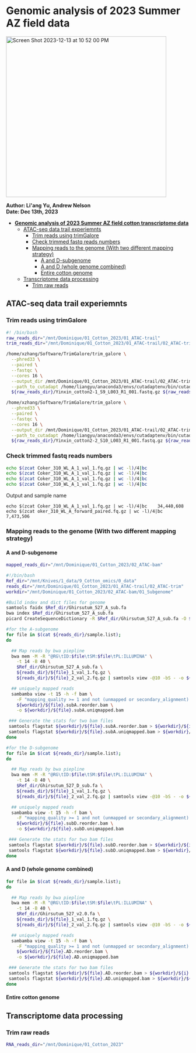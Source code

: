 # **Genomic analysis of 2023 Summer AZ field data**
<img width="439" alt="Screen Shot 2023-12-13 at 10 52 00 PM" src="https://github.com/Leon-Yu0320/Cotton-drought-response-2023-AZ-Field-studies/assets/69836931/29bd21e2-5651-46ee-8262-046382ff1c6a">


**Author: Li'ang Yu, Andrew Nelson** \
**Date: Dec 13th, 2023**

- [**Genomic analysis of 2023 Summer AZ field cotton transcriptome data**](#genomic-analysis-of-2023-summer-az-field-cotton-transcriptome-data)
  - [ATAC-seq data trail experiemnts](#atac-seq-data-trail-experiemnts)
    - [Trim reads using trimGalore](#trim-reads-using-trimgalore)
    - [Check trimmed fastq reads numbers](#check-trimmed-fastq-reads-numbers)
    - [Mapping reads to the genome (With two different mapping strategy)](#mapping-reads-to-the-genome-with-two-different-mapping-strategy)
      - [A and D-subgenome](#a-and-d-subgenome)
      - [A and D (whole genome combined)](#a-and-d-whole-genome-combined)
      - [Entire cotton genome](#entire-cotton-genome)
  - [Transcriptome data processing](#transcriptome-data-processing)
    - [Trim raw reads](#trim-raw-reads)


## ATAC-seq data trail experiemnts
### Trim reads using trimGalore
```bash
#! /bin/bash
raw_reads_dir="/mnt/Dominique/01_Cotton_2023/01_ATAC-trail"
trim_reads_dir="/mnt/Dominique/01_Cotton_2023/01_ATAC-trail/02_ATAC-trim"

/home/xzhang/Software/TrimGalore/trim_galore \
  --phred33 \
  --paired \
  --fastqc \
  --cores 16 \
  --output_dir /mnt/Dominique/01_Cotton_2023/01_ATAC-trail/02_ATAC-trim \
  --path_to_cutadapt /home/liangyu/anaconda3/envs/cutadaptenv/bin/cutadapt \
  ${raw_reads_dir}/Yinxin_cotton2-1_S9_L003_R1_001.fastq.gz ${raw_reads_dir}/Yinxin_cotton2-1_S9_L003_R2_001.fastq.gz

/home/xzhang/Software/TrimGalore/trim_galore \
  --phred33 \
  --paired \
  --fastqc \
  --cores 16 \
  --output_dir /mnt/Dominique/01_Cotton_2023/01_ATAC-trail/02_ATAC-trim \
  --path_to_cutadapt /home/liangyu/anaconda3/envs/cutadaptenv/bin/cutadapt \
  ${raw_reads_dir}/Yinxin_cotton2-2_S10_L003_R1_001.fastq.gz ${raw_reads_dir}/Yinxin_cotton2-2_S10_L003_R2_001.fastq.gz
```

### Check trimmed fastq reads numbers
```bash
echo $(zcat Coker_310_WL_A_1_val_1.fq.gz | wc -l)/4|bc 
echo $(zcat Coker_310_WL_A_1_val_1.fq.gz | wc -l)/4|bc 
echo $(zcat Coker_310_WL_A_1_val_1.fq.gz | wc -l)/4|bc 
echo $(zcat Coker_310_WL_A_1_val_1.fq.gz | wc -l)/4|bc 
```

Output and sample name
```
echo $(zcat Coker_310_WL_A_1_val_1.fq.gz | wc -l)/4|bc    34,440,608
echo $(zcat oker_310_WL_A_forward_paired.fq.gz | wc -l)/4|bc     7,473,506
```

### Mapping reads to the genome (With two different mapping strategy)
#### A and D-subgenome 
```bash
mapped_reads_dir="/mnt/Dominique/01_Cotton_2023/02_ATAC-bam"

#!/bin/bash
Ref_dir="/mnt/Knives/1_data/9_Cotton_omics/0_data"
reads_dir="/mnt/Dominique/01_Cotton_2023/01_ATAC-trail/02_ATAC-trim" 
workdir="/mnt/Dominique/01_Cotton_2023/02_ATAC-bam/01_Subgenome" 

#Build index and dict files for genome
samtools faidx $Ref_dir/Ghirsutum_527_A_sub.fa
bwa index $Ref_dir/Ghirsutum_527_A_sub.fa 
picard CreateSequenceDictionary -R $Ref_dir/Ghirsutum_527_A_sub.fa -O $Ref_dir/Ghirsutum_527_A_sub.dict

#for the A-subgenome
for file in $(cat ${reads_dir}/sample.list);
do

  ## Map reads by bwa piepline
  bwa mem -M -R "@RG\tID:$file\tSM:$file\tPL:ILLUMINA" \
    -t 14 -B 40 \
    $Ref_dir/Ghirsutum_527_A_sub.fa \
    ${reads_dir}/${file}_1_val_1.fq.gz \
    ${reads_dir}/${file}_2_val_2.fq.gz | samtools view -@10 -bS - -o ${workdir}/${file}.subA.reorder.bam 

  ## uniquely mapped reads 
  sambamba view -t 15 -h -f bam \
    -F "mapping_quality >= 1 and not (unmapped or secondary_alignment) and not ([XA] != null or [SA] != null)" \
    ${workdir}/${file}.subA.reorder.bam \
    -o ${workdir}/${file}.subA.uniqmapped.bam

 ### Generate the stats for two bam files
 samtools flagstat ${workdir}/${file}.subA.reorder.bam > ${workdir}/${i}subA.reorder.stat.txt
 samtools flagstat ${workdir}/${file}.subA.uniqmapped.bam > ${workdir}/${i}.subA.uniqmapped.stat.txt
done

#for the D-subgenome
for file in $(cat ${reads_dir}/sample.list);
do

  ## Map reads by bwa piepline
  bwa mem -M -R "@RG\tID:$file\tSM:$file\tPL:ILLUMINA" \
    -t 14 -B 40 \
    $Ref_dir/Ghirsutum_527_D_sub.fa \
    ${reads_dir}/${file}_1_val_1.fq.gz \
    ${reads_dir}/${file}_2_val_2.fq.gz | samtools view -@10 -bS - -o ${workdir}/${file}.subD.reorder.bam 

  ## uniquely mapped reads 
  sambamba view -t 15 -h -f bam \
    -F "mapping_quality >= 1 and not (unmapped or secondary_alignment) and not ([XA] != null or [SA] != null)" \
    ${workdir}/${file}.subD.reorder.bam \
    -o ${workdir}/${file}.subD.uniqmapped.bam

 ### Generate the stats for two bam files
 samtools flagstat ${workdir}/${file}.subD.reorder.bam > ${workdir}/${i}.subD.reorder.stat.txt
 samtools flagstat ${workdir}/${file}.subD.uniqmapped.bam > ${workdir}/${i}.subD.uniqmapped.stat.txt
done
```

#### A and D (whole genome combined)
```bash
for file in $(cat ${reads_dir}/sample.list);
do

  ## Map reads by bwa piepline
  bwa mem -M -R "@RG\tID:$file\tSM:$file\tPL:ILLUMINA" \
    -t 14 -B 40 \
    $Ref_dir/Ghirsutum_527_v2.0.fa \
    ${reads_dir}/${file}_1_val_1.fq.gz \
    ${reads_dir}/${file}_2_val_2.fq.gz | samtools view -@10 -bS - -o ${workdir}/${file}.AD.reorder.bam 

  ## uniquely mapped reads 
  sambamba view -t 15 -h -f bam \
    -F "mapping_quality >= 1 and not (unmapped or secondary_alignment) and not ([XA] != null or [SA] != null)" \
    ${workdir}/${file}.AD.reorder.bam \
    -o ${workdir}/${file}.AD.uniqmapped.bam

 ### Generate the stats for two bam files
 samtools flagstat ${workdir}/${file}.AD.reorder.bam > ${workdir}/${i}.AD.reorder.stat.txt
 samtools flagstat ${workdir}/${file}.AD.uniqmapped.bam > ${workdir}/${i}.AD.uniqmapped.stat.txt
done
```

#### Entire cotton genome

## Transcriptome data processing
### Trim raw reads
```bash
RNA_reads_dir="/mnt/Dominique/01_Cotton_2023"
```

